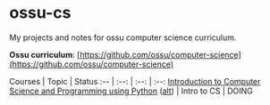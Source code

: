 # ossu-cs
My projects and notes for ossu computer science curriculum.

**Ossu curriculum**: [https://github.com/ossu/computer-science](https://github.com/ossu/computer-science)

Courses | Topic | Status 
:-- | :--: | :--: | :--:
[Introduction to Computer Science and Programming using Python](https://ocw.mit.edu/courses/6-0001-introduction-to-computer-science-and-programming-in-python-fall-2016/) ([alt](https://www.edx.org/course/introduction-to-computer-science-and-programming-7)) | Intro to CS | DOING
